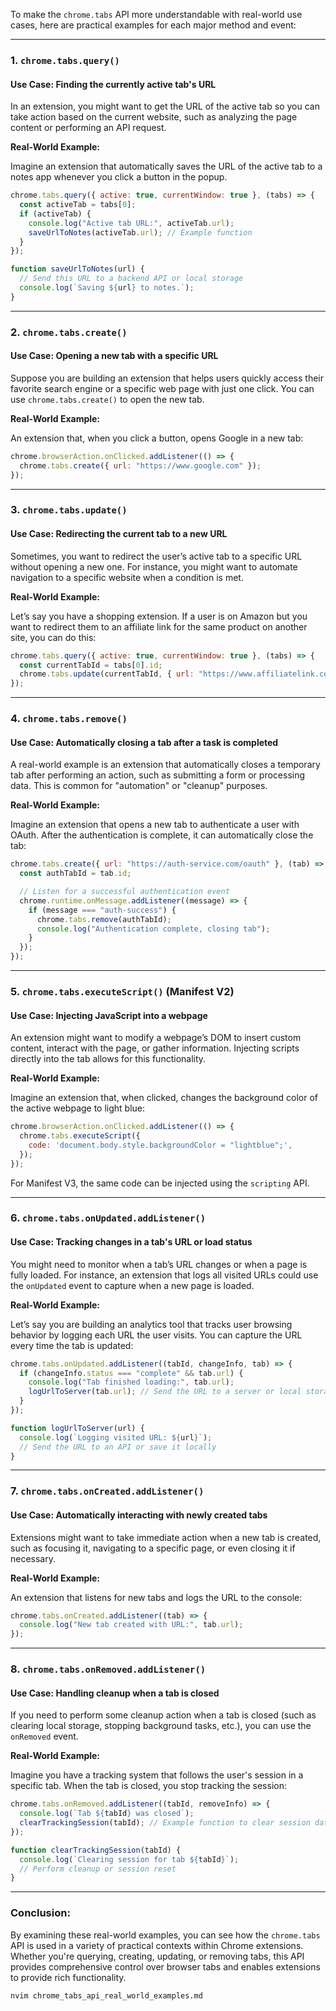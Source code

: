 To make the `chrome.tabs` API more understandable with real-world use cases, here are practical examples for each major method and event:

---

### 1. **`chrome.tabs.query()`**

#### Use Case: Finding the currently active tab's URL

In an extension, you might want to get the URL of the active tab so you can take action based on the current website, such as analyzing the page content or performing an API request.

**Real-World Example:**

Imagine an extension that automatically saves the URL of the active tab to a notes app whenever you click a button in the popup.

```js
chrome.tabs.query({ active: true, currentWindow: true }, (tabs) => {
  const activeTab = tabs[0];
  if (activeTab) {
    console.log("Active tab URL:", activeTab.url);
    saveUrlToNotes(activeTab.url); // Example function
  }
});

function saveUrlToNotes(url) {
  // Send this URL to a backend API or local storage
  console.log(`Saving ${url} to notes.`);
}
```

---

### 2. **`chrome.tabs.create()`**

#### Use Case: Opening a new tab with a specific URL

Suppose you are building an extension that helps users quickly access their favorite search engine or a specific web page with just one click. You can use `chrome.tabs.create()` to open the new tab.

**Real-World Example:**

An extension that, when you click a button, opens Google in a new tab:

```js
chrome.browserAction.onClicked.addListener(() => {
  chrome.tabs.create({ url: "https://www.google.com" });
});
```

---

### 3. **`chrome.tabs.update()`**

#### Use Case: Redirecting the current tab to a new URL

Sometimes, you want to redirect the user’s active tab to a specific URL without opening a new one. For instance, you might want to automate navigation to a specific website when a condition is met.

**Real-World Example:**

Let’s say you have a shopping extension. If a user is on Amazon but you want to redirect them to an affiliate link for the same product on another site, you can do this:

```js
chrome.tabs.query({ active: true, currentWindow: true }, (tabs) => {
  const currentTabId = tabs[0].id;
  chrome.tabs.update(currentTabId, { url: "https://www.affiliatelink.com" });
});
```

---

### 4. **`chrome.tabs.remove()`**

#### Use Case: Automatically closing a tab after a task is completed

A real-world example is an extension that automatically closes a temporary tab after performing an action, such as submitting a form or processing data. This is common for "automation" or "cleanup" purposes.

**Real-World Example:**

Imagine an extension that opens a new tab to authenticate a user with OAuth. After the authentication is complete, it can automatically close the tab:

```js
chrome.tabs.create({ url: "https://auth-service.com/oauth" }, (tab) => {
  const authTabId = tab.id;

  // Listen for a successful authentication event
  chrome.runtime.onMessage.addListener((message) => {
    if (message === "auth-success") {
      chrome.tabs.remove(authTabId);
      console.log("Authentication complete, closing tab");
    }
  });
});
```

---

### 5. **`chrome.tabs.executeScript()`** (Manifest V2)

#### Use Case: Injecting JavaScript into a webpage

An extension might want to modify a webpage’s DOM to insert custom content, interact with the page, or gather information. Injecting scripts directly into the tab allows for this functionality.

**Real-World Example:**

Imagine an extension that, when clicked, changes the background color of the active webpage to light blue:

```js
chrome.browserAction.onClicked.addListener(() => {
  chrome.tabs.executeScript({
    code: 'document.body.style.backgroundColor = "lightblue";',
  });
});
```

For Manifest V3, the same code can be injected using the `scripting` API.

---

### 6. **`chrome.tabs.onUpdated.addListener()`**

#### Use Case: Tracking changes in a tab's URL or load status

You might need to monitor when a tab’s URL changes or when a page is fully loaded. For instance, an extension that logs all visited URLs could use the `onUpdated` event to capture when a new page is loaded.

**Real-World Example:**

Let’s say you are building an analytics tool that tracks user browsing behavior by logging each URL the user visits. You can capture the URL every time the tab is updated:

```js
chrome.tabs.onUpdated.addListener((tabId, changeInfo, tab) => {
  if (changeInfo.status === "complete" && tab.url) {
    console.log("Tab finished loading:", tab.url);
    logUrlToServer(tab.url); // Send the URL to a server or local storage
  }
});

function logUrlToServer(url) {
  console.log(`Logging visited URL: ${url}`);
  // Send the URL to an API or save it locally
}
```

---

### 7. **`chrome.tabs.onCreated.addListener()`**

#### Use Case: Automatically interacting with newly created tabs

Extensions might want to take immediate action when a new tab is created, such as focusing it, navigating to a specific page, or even closing it if necessary.

**Real-World Example:**

An extension that listens for new tabs and logs the URL to the console:

```js
chrome.tabs.onCreated.addListener((tab) => {
  console.log("New tab created with URL:", tab.url);
});
```

---

### 8. **`chrome.tabs.onRemoved.addListener()`**

#### Use Case: Handling cleanup when a tab is closed

If you need to perform some cleanup action when a tab is closed (such as clearing local storage, stopping background tasks, etc.), you can use the `onRemoved` event.

**Real-World Example:**

Imagine you have a tracking system that follows the user's session in a specific tab. When the tab is closed, you stop tracking the session:

```js
chrome.tabs.onRemoved.addListener((tabId, removeInfo) => {
  console.log(`Tab ${tabId} was closed`);
  clearTrackingSession(tabId); // Example function to clear session data
});

function clearTrackingSession(tabId) {
  console.log(`Clearing session for tab ${tabId}`);
  // Perform cleanup or session reset
}
```

---

### Conclusion:

By examining these real-world examples, you can see how the `chrome.tabs` API is used in a variety of practical contexts within Chrome extensions. Whether you're querying, creating, updating, or removing tabs, this API provides comprehensive control over browser tabs and enables extensions to provide rich functionality.

```bash
nvim chrome_tabs_api_real_world_examples.md
```

